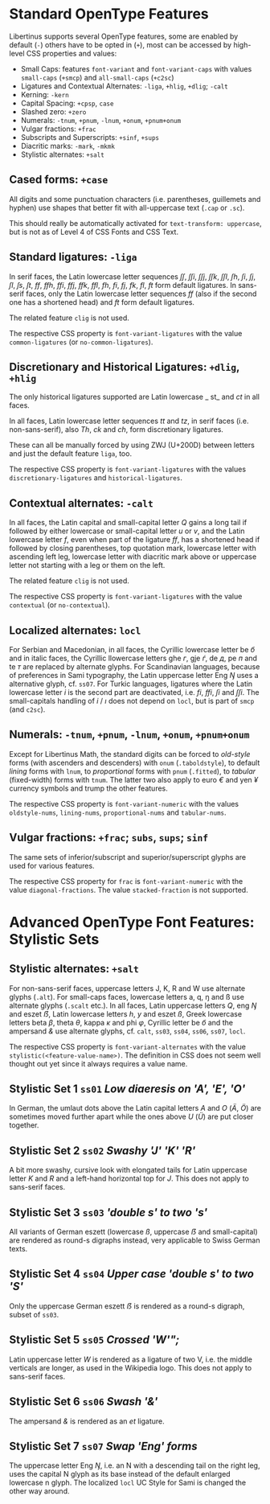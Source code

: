Standard OpenType Features
==========================

Libertinus supports several OpenType features, 
some are enabled by default (`-`) others have to be opted in (`+`), 
most can be accessed by high-level CSS properties and values:

* Small Caps: features `font-variant` and `font-variant-caps` with values `small-caps` (`+smcp`) and `all-small-caps` (`+c2sc`) 
* Ligatures and Contextual Alternates: `-liga`, `+hlig`, `+dlig`; `-calt`
* Kerning: `-kern`
* Capital Spacing: `+cpsp`, `case`
* Slashed zero: `+zero`
* Numerals: `-tnum`, `+pnum`, `-lnum`, `+onum`, `+pnum+onum`
* Vulgar fractions: `+frac`
* Subscripts and Superscripts: `+sinf`, `+sups` 
* Diacritic marks: `-mark`, `-mkmk`
* Stylistic alternates: `+salt`

Cased forms: `+case`
--------------------

All digits and some punctuation characters (i.e. parentheses, guillemets and hyphen) use shapes that better fit with all-uppercase text (`.cap` or `.sc`).

This should really be automatically activated for `text-transform: uppercase`, but is not as of Level 4 of CSS Fonts and CSS Text.

Standard ligatures: `-liga`
---------------------------

In serif faces, the Latin lowercase letter sequences
  _ſſ_,        _ſſi_, _ſſj_, _ſſk_, _ſſl_, _ſh_, _ſi_, _ſj_,       _ſl_, _ſs_, _ſt_, 
  _ff_, _ffh_, _ffi_, _ffj_, _ffk_, _ffl_, _fh_, _fi_, _fj_, _fk_, _fl_,       _ft_
form default ligatures.
In sans-serif faces, only the Latin lowercase letter sequences
  _ff_ (also if the second one has a shortened head) and _ft_
form default ligatures.

The related feature `clig` is not used.

The respective CSS property is `font-variant-ligatures` with the value `common-ligatures` (or `no-common-ligatures`).

Discretionary and Historical Ligatures: `+dlig`, `+hlig`
--------------------------------------------------------

The only historical ligatures supported are Latin lowercase _ st_ and _ct_ in all faces.

In all faces, Latin lowercase letter sequences _tt_ and _tz_,
in serif faces (i.e. non-sans-serif), also _Th_, _ck_ and _ch_, 
form discretionary ligatures.

These can all be manually forced by using ZWJ (U+200D) between letters and just the default feature `liga`, too.

The respective CSS property is `font-variant-ligatures` with the values `discretionary-ligatures` and `historical-ligatures`.

Contextual alternates: `-calt`
------------------------------

In all faces, 
  the Latin capital and small-capital letter *Q* gains a long tail if followed by either lowercase or small-capital letter *u* or *v*, and
  the Latin lowercase letter *f*, even when part of the ligature *ff*, has a shortened head if followed by closing parentheses, top quotation mark, lowercase letter with ascending left leg, lowercase letter with diacritic mark above or uppercase letter not starting with a leg or them on the left.

The related feature `clig` is not used.

The respective CSS property is `font-variant-ligatures` with the value `contextual` (or `no-contextual`).

Localized alternates: `locl`
----------------------------

For Serbian and Macedonian, 
  in all faces, the Cyrillic lowercase letter be *б* and
  in italic faces, the Cyrillic llowercase letters ghe *г*, gje *ѓ*, de *д*, pe *п* and te *т*
are replaced by alternate glyphs.
For Scandinavian languages, because of preferences in Sami typography, the Latin uppercase letter Eng *Ŋ* uses a alternative glyph, cf. `ss07`.
For Turkic languages,
 ligatures where the Latin lowercase letter _i_ is the second part are deactivated, i.e. _fi_, _ffi_, _ſi_ and _ſſi_.
 The small-capitals handling of _i_ / _ı_ does not depend on `locl`, but is part of `smcp` (and `c2sc`).

Numerals: `-tnum`, `+pnum`, `-lnum`, `+onum`, `+pnum+onum`
----------------------------------------------------------

Except for Libertinus Math, the standard digits can be forced
to _old-style_ forms (with ascenders and descenders) with `onum` (`.taboldstyle`),
to default _lining_ forms with `lnum`, 
to _proportional_ forms with `pnum` (`.fitted`),
to _tabular_ (fixed-width) forms with `tnum`.
The latter two also apply to euro *€* and yen *¥* currency symbols and trump the other features.

The respective CSS property is `font-variant-numeric` with the values `oldstyle-nums`, `lining-nums`, `proportional-nums` and `tabular-nums`.

Vulgar fractions: `+frac`; `subs`, `sups`; `sinf` 
-------------------------

The same sets of inferior/subscript and superior/superscript glyphs are used for various features.

The respective CSS property for `frac` is `font-variant-numeric` with the value `diagonal-fractions`. 
The value `stacked-fraction` is not supported.

Advanced OpenType Font Features: Stylistic Sets
===============================================

Stylistic alternates: `+salt`
-----------------------------

For non-sans-serif faces, uppercase letters J, K, R and W use alternate glyphs (`.alt`).
For small-caps faces, lowercase letters a, q, ŋ and ß use alternate glyphs (`.scalt` etc.).
In all faces, 
Latin uppercase letters *Q*, eng *Ŋ* and eszet *ẞ*, 
Latin lowercase letters *h*, *y* and eszet *ß*, 
Greek lowercase letters beta *β*, theta *θ*, kappa *κ* and phi *φ*,
Cyrillic letter be *б* and
the ampersand *&*
use alternate glyphs, cf. `calt`, `ss03`, `ss04`, `ss06`, `ss07`, `locl`.

The respective CSS property is `font-variant-alternates` with the value `stylistic(<feature-value-name>)`.
The definition in CSS does not seem well thought out yet since it always requires a value name.

Stylistic Set 1 `ss01` _Low diaeresis on 'A', 'E', 'O'_
-------------------------------------------------------

In German, the umlaut dots above the Latin capital letters *A* and *O* (*Ä*, *Ö*) are sometimes moved further apart while the ones above *U* (*Ü*) are put closer together.

Stylistic Set 2 `ss02` _Swashy 'J' 'K' 'R'_
-------------------------------------------

A bit more swashy, cursive look with elongated tails for Latin uppercase letter *K* and *R* and a left-hand horizontal top for *J*.
This does not apply to sans-serif faces.

Stylistic Set 3 `ss03` _'double s' to two 's'_
----------------------------------------------

All variants of German eszett (lowercase *ß*, uppercase *ẞ* and small-capital) are rendered as round-s digraphs instead, very applicable to Swiss German texts.

Stylistic Set 4 `ss04` _Upper case 'double s' to two 'S'_ 
---------------------------------------------------------

Only the uppercase German eszett *ẞ* is rendered as a round-s digraph, subset of `ss03`.

Stylistic Set 5 `ss05` _Crossed 'W'";_
--------------------------------------

Latin uppercase letter *W* is rendered as a ligature of two V, i.e. the middle verticals are longer, as used in the Wikipedia logo.
This does not apply to sans-serif faces.

Stylistic Set 6 `ss06` _Swash '&'_
----------------------------------

The ampersand *&* is rendered as an _et_ ligature.

Stylistic Set 7 `ss07` _Swap 'Eng' forms_
-----------------------------------------

The uppercase letter Eng *Ŋ*, i.e. an N with a descending tail on the right leg, uses the capital N glyph as its base instead of the default enlarged lowercase n glyph. The localized `locl` UC Style for Sami is changed the other way around.
